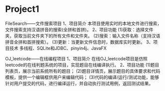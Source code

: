 # Project1
FileSearch——文件搜索项目
1、项目简介
本项目使用实时的本地文件进行搜索，文件搜索支持汉语拼音的搜索(全拼和首拼)。
2、项目功能
(1)获取：选择文件夹，获取当前文件夹下的所有文件和文件夹。
(2)搜索：输入文件名称（支持汉语拼音全拼和首拼搜索）。
(3)更新：当更新文件信息时，数据库实时更新。
3、项目技术
多线程、SQLite和JDBC、pinyin4j、JavaFX

OJ_leetcode——在线编程项目
1、项目简介
在线OJ_leetcode项目是仿照leetcode的在线判题系统的项目，实现题目在线编译执行。
2、项目功能
(1)题目列表页，展示当前系统所有的题目；
(2)题目详情页，展示题目的具体要求和代码模板，提供一个编辑框供用户来编辑代码；
(3)代码的编译/运行/测试功能，能够针对用户提交的代码，进行编译运行，并自动执行测试用例，返回测试结果。
